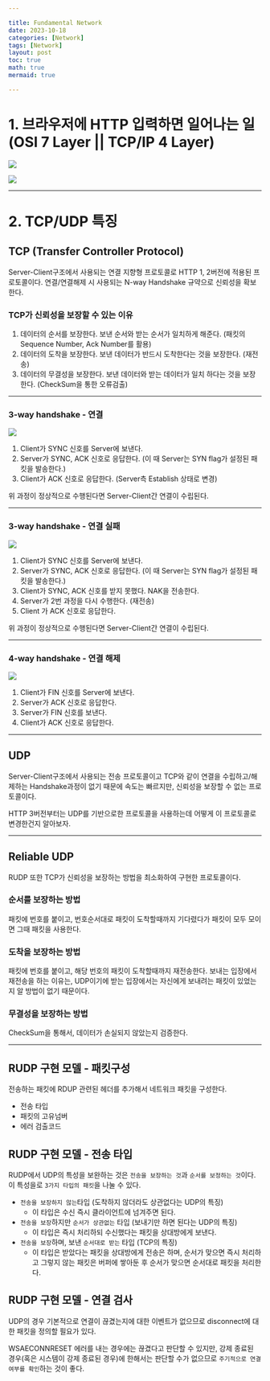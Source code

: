 ```yaml
---

title: Fundamental Network
date: 2023-10-18
categories: [Network]
tags: [Network]
layout: post
toc: true
math: true
mermaid: true

---
```


# 1. 브라우저에 HTTP 입력하면 일어나는 일(OSI 7 Layer || TCP/IP 4 Layer)

![](https://github.com/K-Diger/K-Diger.github.io/assets/60564431/c058b301-7b29-48fe-a4ff-0789127bb805)

![](https://github.com/K-Diger/K-Diger.github.io/assets/60564431/0d566170-655b-4454-8539-3268322fc4bb)

---

# 2. TCP/UDP 특징

## TCP (Transfer Controller Protocol)

Server-Client구조에서 사용되는 연결 지향형 프로토콜로 HTTP 1, 2버전에 적용된 프로토콜이다. 연결/연결해제 시 사용되는 N-way Handshake 규약으로 신뢰성을 확보한다.

### TCP가 신뢰성을 보장할 수 있는 이유

1. 데이터의 순서를 보장한다. 보낸 순서와 받는 순서가 일치하게 해준다. (패킷의 Sequence Number, Ack Number를 활용)
2. 데이터의 도착을 보장한다. 보낸 데이터가 반드시 도착한다는 것을 보장한다. (재전송)
3. 데이터의 무결성을 보장한다. 보낸 데이터와 받는 데이터가 일치 하다는 것을 보장한다. (CheckSum을 통한 오류검출)

---

### 3-way handshake - 연결

![](https://img1.daumcdn.net/thumb/R1280x0/?scode=mtistory2&fname=https%3A%2F%2Ft1.daumcdn.net%2Fcfile%2Ftistory%2F225A964D52F1BB6917)

1. Client가 SYNC 신호를 Server에 보낸다.
2. Server가 SYNC, ACK 신호로 응답한다. (이 때 Server는 SYN flag가 설정된 패킷을 발송한다.)
3. Client가 ACK 신호로 응답한다. (Server측 Establish 상태로 변경)

위 과정이 정상적으로 수행된다면 Server-Client간 연결이 수립된다.

---

### 3-way handshake - 연결 실패

![](https://img1.daumcdn.net/thumb/R1280x0/?scode=mtistory2&fname=https%3A%2F%2Ft1.daumcdn.net%2Fcfile%2Ftistory%2F225A964D52F1BB6917)

1. Client가 SYNC 신호를 Server에 보낸다.
2. Server가 SYNC, ACK 신호로 응답한다. (이 때 Server는 SYN flag가 설정된 패킷을 발송한다.)
3. Client가 SYNC, ACK 신호를 받지 못했다. NAK을 전송한다.
4. Server가 2번 과정을 다시 수행한다. (재전송)
5. Client 가 ACK 신호로 응답한다.

위 과정이 정상적으로 수행된다면 Server-Client간 연결이 수립된다.

---

### 4-way handshake - 연결 해제

![](https://img1.daumcdn.net/thumb/R1280x0/?scode=mtistory2&fname=https%3A%2F%2Ft1.daumcdn.net%2Fcfile%2Ftistory%2F2152353F52F1C02835)

1. Client가 FIN 신호를 Server에 보낸다.
2. Server가 ACK 신호로 응답한다.
3. Server가 FIN 신호를 보낸다.
4. Client가 ACK 신호로 응답한다.

---

## UDP

Server-Client구조에서 사용되는 전송 프로토콜이고 TCP와 같이 연결을 수립하고/해제하는 Handshake과정이 없기 때문에 속도는 빠르지만, 신뢰성을 보장할 수 없는 프로토콜이다.

HTTP 3버전부터는 UDP를 기반으로한 프로토콜을 사용하는데 어떻게 이 프로토콜로 변경한건지 알아보자.

---

## Reliable UDP

RUDP 또한 TCP가 신뢰성을 보장하는 방법을 최소화하여 구현한 프로토콜이다.

### 순서를 보장하는 방법

패킷에 번호를 붙이고, 번호순서대로 패킷이 도착할때까지 기다렸다가 패킷이 모두 모이면 그때 패킷을 사용한다.

### 도착을 보장하는 방법

패킷에 번호를 붙이고, 해당 번호의 패킷이 도착할때까지 재전송한다. 보내는 입장에서 재전송을 하는 이유는, UDP이기에 받는 입장에서는 자신에게 보내려는 패킷이 있었는지 알 방법이 없기 때문이다.

### 무결성을 보장하는 방법

CheckSum을 통해서, 데이터가 손실되지 않았는지 검증한다.

---

## RUDP 구현 모델 - 패킷구성

전송하는 패킷에 RDUP 관련된 헤더를 추가해서 네트워크 패킷을 구성한다.

- 전송 타입
- 패킷의 고유넘버
- 에러 검출코드

## RUDP 구현 모델 - 전송 타입

RUDP에서 UDP의 특성을 보완하는 것은 `전송을 보장하는 것`과 `순서를 보정하는 것`이다. 이 특성을로 `3가지 타입의 패킷`을 나눌 수 있다.

- `전송을 보장하지 않는`타입 (도착하지 않더라도 상관없다는 UDP의 특징)
    - 이 타입은 수신 즉시 클라이언트에 넘겨주면 된다.
- `전송을 보장`하지만 `순서가 상관없는` 타입 (보내기만 하면 된다는 UDP의 특징)
    - 이 타입은 즉시 처리하되 수신했다는 패킷을 상대방에게 보낸다.
- `전송을 보장`하며, 보낸 `순서대로 받는` 타입 (TCP의 특징)
    - 이 타입은 받았다는 패킷을 상대방에게 전송은 하며, 순서가 맞으면 즉시 처리하고 그렇지 않는 패킷은 버퍼에 쌓아둔 후 순서가 맞으면 순서대로 패킷을 처리한다.

## RUDP 구현 모델 - 연결 검사

UDP의 경우 기본적으로 연결이 끊겼는지에 대한 이벤트가 없으므로 disconnect에 대한 패킷을 정의할 필요가 있다.

WSAECONNRESET 에러를 내는 경우에는 끊겼다고 판단할 수 있지만, 강제 종료된 경우(혹은 시스템이 강제 종료된 경우)에 한해서는 판단할 수가 없으므로 `주기적으로 연결 여부를 확인`하는 것이 좋다.

